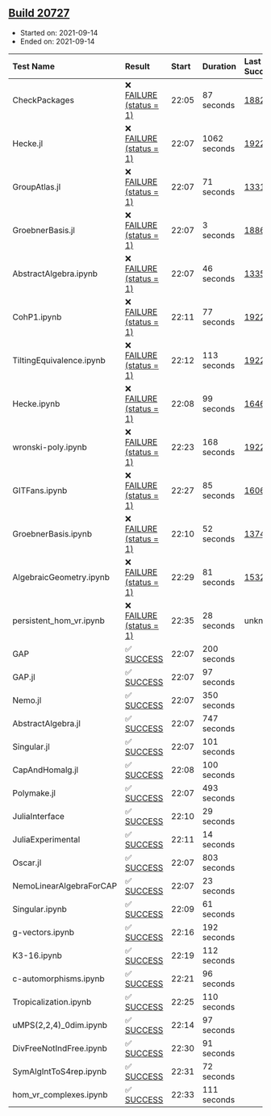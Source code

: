 ## [Build 20727](https://oscarci.mathematik.uni-kl.de/job/oscar/20727/)

* Started on: 2021-09-14
* Ended on: 2021-09-14

| Test Name    | Result | Start | Duration | Last Success | First Failure |
|:-------------|:-------|:------|:---------|:-------------|:--------------|
| CheckPackages | ❌ [FAILURE (status = 1)](https://oscarci.mathematik.uni-kl.de/job/oscar/20727/artifact/logs/build-20727/CheckPackages.log) | 22:05 | 87 seconds | [18822](https://oscarci.mathematik.uni-kl.de/job/oscar/18822/) | [18823](https://oscarci.mathematik.uni-kl.de/job/oscar/18823/) |
| Hecke.jl | ❌ [FAILURE (status = 1)](https://oscarci.mathematik.uni-kl.de/job/oscar/20727/artifact/logs/build-20727/Hecke.jl.log) | 22:07 | 1062 seconds | [19222](https://oscarci.mathematik.uni-kl.de/job/oscar/19222/) | [20152](https://oscarci.mathematik.uni-kl.de/job/oscar/20152/) |
| GroupAtlas.jl | ❌ [FAILURE (status = 1)](https://oscarci.mathematik.uni-kl.de/job/oscar/20727/artifact/logs/build-20727/GroupAtlas.jl.log) | 22:07 | 71 seconds | [13311](https://oscarci.mathematik.uni-kl.de/job/oscar/13311/) | [13312](https://oscarci.mathematik.uni-kl.de/job/oscar/13312/) |
| GroebnerBasis.jl | ❌ [FAILURE (status = 1)](https://oscarci.mathematik.uni-kl.de/job/oscar/20727/artifact/logs/build-20727/GroebnerBasis.jl.log) | 22:07 | 3 seconds | [18864](https://oscarci.mathematik.uni-kl.de/job/oscar/18864/) | [18865](https://oscarci.mathematik.uni-kl.de/job/oscar/18865/) |
| AbstractAlgebra.ipynb | ❌ [FAILURE (status = 1)](https://oscarci.mathematik.uni-kl.de/job/oscar/20727/artifact/logs/build-20727/AbstractAlgebra.ipynb.log) | 22:07 | 46 seconds | [13355](https://oscarci.mathematik.uni-kl.de/job/oscar/13355/) | [13356](https://oscarci.mathematik.uni-kl.de/job/oscar/13356/) |
| CohP1.ipynb | ❌ [FAILURE (status = 1)](https://oscarci.mathematik.uni-kl.de/job/oscar/20727/artifact/logs/build-20727/CohP1.ipynb.log) | 22:11 | 77 seconds | [19222](https://oscarci.mathematik.uni-kl.de/job/oscar/19222/) | [20152](https://oscarci.mathematik.uni-kl.de/job/oscar/20152/) |
| TiltingEquivalence.ipynb | ❌ [FAILURE (status = 1)](https://oscarci.mathematik.uni-kl.de/job/oscar/20727/artifact/logs/build-20727/TiltingEquivalence.ipynb.log) | 22:12 | 113 seconds | [19222](https://oscarci.mathematik.uni-kl.de/job/oscar/19222/) | [20152](https://oscarci.mathematik.uni-kl.de/job/oscar/20152/) |
| Hecke.ipynb | ❌ [FAILURE (status = 1)](https://oscarci.mathematik.uni-kl.de/job/oscar/20727/artifact/logs/build-20727/Hecke.ipynb.log) | 22:08 | 99 seconds | [16463](https://oscarci.mathematik.uni-kl.de/job/oscar/16463/) | [16464](https://oscarci.mathematik.uni-kl.de/job/oscar/16464/) |
| wronski-poly.ipynb | ❌ [FAILURE (status = 1)](https://oscarci.mathematik.uni-kl.de/job/oscar/20727/artifact/logs/build-20727/wronski-poly.ipynb.log) | 22:23 | 168 seconds | [19222](https://oscarci.mathematik.uni-kl.de/job/oscar/19222/) | [20152](https://oscarci.mathematik.uni-kl.de/job/oscar/20152/) |
| GITFans.ipynb | ❌ [FAILURE (status = 1)](https://oscarci.mathematik.uni-kl.de/job/oscar/20727/artifact/logs/build-20727/GITFans.ipynb.log) | 22:27 | 85 seconds | [16068](https://oscarci.mathematik.uni-kl.de/job/oscar/16068/) | [16069](https://oscarci.mathematik.uni-kl.de/job/oscar/16069/) |
| GroebnerBasis.ipynb | ❌ [FAILURE (status = 1)](https://oscarci.mathematik.uni-kl.de/job/oscar/20727/artifact/logs/build-20727/GroebnerBasis.ipynb.log) | 22:10 | 52 seconds | [13748](https://oscarci.mathematik.uni-kl.de/job/oscar/13748/) | [13749](https://oscarci.mathematik.uni-kl.de/job/oscar/13749/) |
| AlgebraicGeometry.ipynb | ❌ [FAILURE (status = 1)](https://oscarci.mathematik.uni-kl.de/job/oscar/20727/artifact/logs/build-20727/AlgebraicGeometry.ipynb.log) | 22:29 | 81 seconds | [15322](https://oscarci.mathematik.uni-kl.de/job/oscar/15322/) | [15323](https://oscarci.mathematik.uni-kl.de/job/oscar/15323/) |
| persistent_hom_vr.ipynb | ❌ [FAILURE (status = 1)](https://oscarci.mathematik.uni-kl.de/job/oscar/20727/artifact/logs/build-20727/persistent_hom_vr.ipynb.log) | 22:35 | 28 seconds | unknown | unknown |
| GAP | ✅ [SUCCESS](https://oscarci.mathematik.uni-kl.de/job/oscar/20727/artifact/logs/build-20727/GAP.log) | 22:07 | 200 seconds |  |  |
| GAP.jl | ✅ [SUCCESS](https://oscarci.mathematik.uni-kl.de/job/oscar/20727/artifact/logs/build-20727/GAP.jl.log) | 22:07 | 97 seconds |  |  |
| Nemo.jl | ✅ [SUCCESS](https://oscarci.mathematik.uni-kl.de/job/oscar/20727/artifact/logs/build-20727/Nemo.jl.log) | 22:07 | 350 seconds |  |  |
| AbstractAlgebra.jl | ✅ [SUCCESS](https://oscarci.mathematik.uni-kl.de/job/oscar/20727/artifact/logs/build-20727/AbstractAlgebra.jl.log) | 22:07 | 747 seconds |  |  |
| Singular.jl | ✅ [SUCCESS](https://oscarci.mathematik.uni-kl.de/job/oscar/20727/artifact/logs/build-20727/Singular.jl.log) | 22:07 | 101 seconds |  |  |
| CapAndHomalg.jl | ✅ [SUCCESS](https://oscarci.mathematik.uni-kl.de/job/oscar/20727/artifact/logs/build-20727/CapAndHomalg.jl.log) | 22:08 | 100 seconds |  |  |
| Polymake.jl | ✅ [SUCCESS](https://oscarci.mathematik.uni-kl.de/job/oscar/20727/artifact/logs/build-20727/Polymake.jl.log) | 22:07 | 493 seconds |  |  |
| JuliaInterface | ✅ [SUCCESS](https://oscarci.mathematik.uni-kl.de/job/oscar/20727/artifact/logs/build-20727/JuliaInterface.log) | 22:10 | 29 seconds |  |  |
| JuliaExperimental | ✅ [SUCCESS](https://oscarci.mathematik.uni-kl.de/job/oscar/20727/artifact/logs/build-20727/JuliaExperimental.log) | 22:11 | 14 seconds |  |  |
| Oscar.jl | ✅ [SUCCESS](https://oscarci.mathematik.uni-kl.de/job/oscar/20727/artifact/logs/build-20727/Oscar.jl.log) | 22:07 | 803 seconds |  |  |
| NemoLinearAlgebraForCAP | ✅ [SUCCESS](https://oscarci.mathematik.uni-kl.de/job/oscar/20727/artifact/logs/build-20727/NemoLinearAlgebraForCAP.log) | 22:07 | 23 seconds |  |  |
| Singular.ipynb | ✅ [SUCCESS](https://oscarci.mathematik.uni-kl.de/job/oscar/20727/artifact/logs/build-20727/Singular.ipynb.log) | 22:09 | 61 seconds |  |  |
| g-vectors.ipynb | ✅ [SUCCESS](https://oscarci.mathematik.uni-kl.de/job/oscar/20727/artifact/logs/build-20727/g-vectors.ipynb.log) | 22:16 | 192 seconds |  |  |
| K3-16.ipynb | ✅ [SUCCESS](https://oscarci.mathematik.uni-kl.de/job/oscar/20727/artifact/logs/build-20727/K3-16.ipynb.log) | 22:19 | 112 seconds |  |  |
| c-automorphisms.ipynb | ✅ [SUCCESS](https://oscarci.mathematik.uni-kl.de/job/oscar/20727/artifact/logs/build-20727/c-automorphisms.ipynb.log) | 22:21 | 96 seconds |  |  |
| Tropicalization.ipynb | ✅ [SUCCESS](https://oscarci.mathematik.uni-kl.de/job/oscar/20727/artifact/logs/build-20727/Tropicalization.ipynb.log) | 22:25 | 110 seconds |  |  |
| uMPS(2,2,4)_0dim.ipynb | ✅ [SUCCESS](https://oscarci.mathematik.uni-kl.de/job/oscar/20727/artifact/logs/build-20727/uMPS-2-2-4-_0dim.ipynb.log) | 22:14 | 97 seconds |  |  |
| DivFreeNotIndFree.ipynb | ✅ [SUCCESS](https://oscarci.mathematik.uni-kl.de/job/oscar/20727/artifact/logs/build-20727/DivFreeNotIndFree.ipynb.log) | 22:30 | 91 seconds |  |  |
| SymAlgIntToS4rep.ipynb | ✅ [SUCCESS](https://oscarci.mathematik.uni-kl.de/job/oscar/20727/artifact/logs/build-20727/SymAlgIntToS4rep.ipynb.log) | 22:31 | 72 seconds |  |  |
| hom_vr_complexes.ipynb | ✅ [SUCCESS](https://oscarci.mathematik.uni-kl.de/job/oscar/20727/artifact/logs/build-20727/hom_vr_complexes.ipynb.log) | 22:33 | 111 seconds |  |  |
